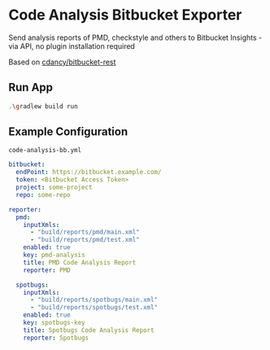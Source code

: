 # Code Analysis Bitbucket Exporter

Send analysis reports of PMD, checkstyle and others to Bitbucket Insights - via API, no plugin installation required

Based on [cdancy/bitbucket-rest](https://github.com/cdancy/bitbucket-rest)

## Run App

```bash
.\gradlew build run
```


## Example Configuration

`code-analysis-bb.yml`

```yml
bitbucket:
  endPoint: https://bitbucket.example.com/
  token: <Bitbucket Access Token>
  project: some-project
  repo: some-repo

reporter:
  pmd:
    inputXmls:
      - "build/reports/pmd/main.xml"
      - "build/reports/pmd/test.xml"
    enabled: true
    key: pmd-analysis
    title: PMD Code Analysis Report
    reporter: PMD

  spotbugs:
    inputXmls:
      - "build/reports/spotbugs/main.xml"
      - "build/reports/spotbugs/test.xml"
    enabled: true
    key: spotbugs-key
    title: Spotbugs Code Analysis Report
    reporter: Spotbugs
```
